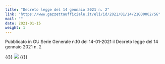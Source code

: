 ```yaml
---
title: "Decreto legge del 14 gennaio 2021 n. 2"
link: "https://www.gazzettaufficiale.it/eli/id/2021/01/14/21G00002/SG"
mail: ""
date: 2021-01-15
weight: 1
---
```


Pubblicato in GU Serie Generale n.10 del 14-01-2021 il Decreto legge del 14 gennaio 2021 n. 2

{{<rawhtml>}}
<img src="/images/foto/zona-rossa-nazionale.jpg" class="img-fluid">
{{</rawhtml>}}

